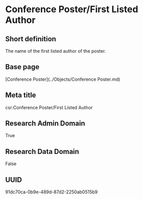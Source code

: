 # Conference Poster/First Listed Author
## Short definition
The name of the first listed author of the poster.
## Base page
[Conference Poster](../Objects/Conference Poster.md)
## Meta title
csr:Conference Poster/First Listed Author
## Research Admin Domain
True
## Research Data Domain
False
## UUID
91dc70ca-0b9e-489d-87d2-2250ab0515b9
